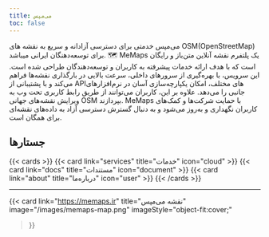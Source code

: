 ```yaml
---
title: می‌مپس
toc: false
---
```


می‌مپس خدمتی برای دسترسی آزادانه و سریع به نقشه های OSM(OpenStreetMap) برای توسعه‌دهنگان ایرانی میباشد. 🗺️
MeMaps یک پلتفرم نقشه آنلاین متن‌باز و رایگان است که با هدف ارائه خدمات پیشرفته به کاربران و توسعه‌دهندگان طراحی شده است. این سرویس، با بهره‌گیری از سرورهای داخلی، سرعت بالایی در بارگذاری نقشه‌ها فراهم می‌کند و با پشتیبانی از APIهای مختلف، امکان یکپارچه‌سازی آسان در نرم‌افزارهای جانبی را می‌دهد. علاوه بر این، کاربران می‌توانند از طریق رابط کاربری تحت وب به ویرایش نقشه‌های جهانی OSM بپردازند. MeMaps با حمایت شرکت‌ها و کمک‌های کاربران نگهداری و به‌روز می‌شود و به دنبال گسترش دسترسی آزاد به داده‌های نقشه‌ای برای همگان است.

## جستارها

{{< cards >}}
  {{< card link="services" title="خدمات" icon="cloud" >}}
  {{< card link="docs" title="مستندات" icon="document" >}}
  {{< card link="about" title="درباره‌ما" icon="user" >}}
{{< /cards >}}

------ 

{{< card
        link="https://memaps.ir"
        title="نقشه می‌مپس"
        image="/images/memaps-map.png"
        imageStyle="object-fit:cover;"
  >}}
